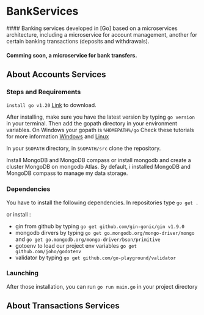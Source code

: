 # BankServices

#### Banking services developed in [Go] based on a microservices architecture, including a microservice for account management, another for certain banking transactions (deposits and withdrawals).

#### **Comming soon, a microservice for bank transfers.**
## About Accounts Services

### Steps and Requirements

`install go v1.20` [Link](https://go.dev/doc/install) to download.

After installing, make sure you have the latest version by typing `go version` in your terminal. Then add the gopath directory in your environment variables. On Windows your gopath is `%HOMEPATH%/go`
Check these tutorials for more information [Windows](https://www.youtube.com/watch?v=kjr3mOPv8Sk) and [Linux](https://fr.techtribune.net/linux/comment-installer-golang-langage-de-programmation-go-sous-linux/484285/)

In your `$GOPATH` directory, in `$GOPATH/src` clone the repository.

Install MongoDB and MongoDB compass or install mongodb and create a cluster MongoDB on mongodb Atlas. By default, i installed MongoDB and MongoDB compass to manage my data storage.

### Dependencies

You have to install the following dependencies. In repositories type `go get .`

or install :

* gin from github by typing `go get github.com/gin-gonic/gin v1.9.0`
* mongodb dirvers by typing `go get go.mongodb.org/mongo-driver/mongo`  and  `go get go.mongodb.org/mongo-driver/bson/primitive`
* gotoenv to load our project env variables `go get github.com/joho/godotenv`
* validator by typing `go get github.com/go-playground/validator`

### Launching

After those installation, you can run `go run main.go` in your project directory
## About Transactions Services
